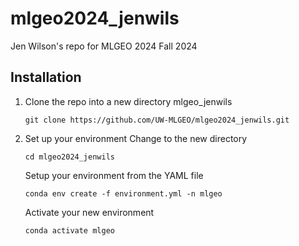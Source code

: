 # mlgeo2024_jenwils
Jen Wilson's repo for MLGEO 2024 Fall 2024

## Installation 

1. Clone the repo into a new directory mlgeo_jenwils
    ```
    git clone https://github.com/UW-MLGEO/mlgeo2024_jenwils.git
    ```

2. Set up your environment
    Change to the new directory
    ```
    cd mlgeo2024_jenwils
    ```
    Setup your environment from the YAML file
    ```
    conda env create -f environment.yml -n mlgeo
    ```
    Activate your new environment
    ```
    conda activate mlgeo
    ```
